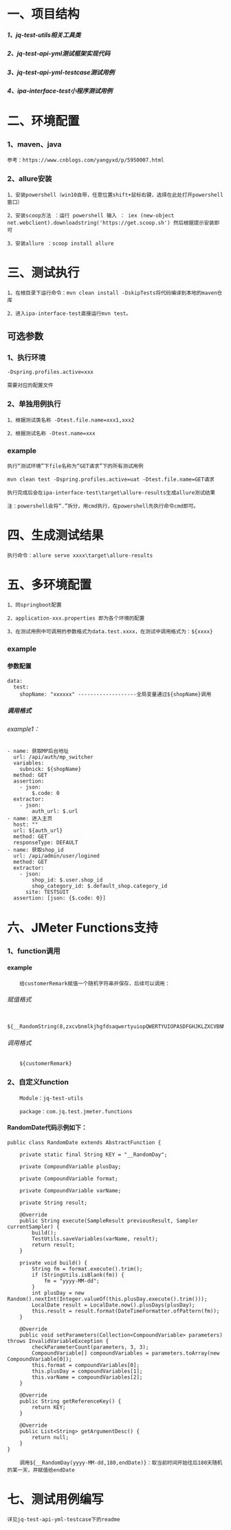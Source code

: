 # 一、项目结构

##### 1、jq-test-utils相关工具类
##### 2、jq-test-api-yml测试框架实现代码
##### 3、jq-test-api-yml-testcase测试用例
##### 4、ipa-interface-test小程序测试用例


# 二、环境配置

### 1、maven、java 

    参考：https://www.cnblogs.com/yangyxd/p/5950007.html
    
### 2、allure安装

    1、安装powershell（win10自带，任意位置shift+鼠标右键，选择在此处打开powershell窗口）

    2、安装scoop方法 ：运行 powershell 输入 ： iex (new-object net.webclient).downloadstring('https://get.scoop.sh') 然后根据提示安装即可

    3、安装allure ：scoop install allure

# 三、测试执行

    1、在根目录下运行命令：mvn clean install -DskipTests将代码编译到本地的maven仓库
    
    2、进入ipa-interface-test直接运行mvn test。
    
## 可选参数
    
###  1、执行环境 
      
    -Dspring.profiles.active=xxx   
    
    需要对应的配置文件

### 2、单独用例执行
    
    1、根据测试类名称 -Dtest.file.name=xxx1,xxx2  
    
    2、根据测试名称 -Dtest.name=xxx 
                
### example
       
    执行“测试环境”下file名称为“GET请求”下的所有测试用例
    
    mvn clean test -Dspring.profiles.active=uat -Dtest.file.name=GET请求
            
    执行完成后会在ipa-interface-test\target\allure-results生成allure测试结果
    
    注：powershell会将“.”拆分，用cmd执行，在powershell先执行命令cmd即可。

# 四、生成测试结果

    执行命令：allure serve xxxx\target\allure-results
 
# 五、多环境配置

    1、同springboot配置
    
    2、application-xxx.properties 即为各个环境的配置
    
    3、在测试用例中可调用的参数格式为data.test.xxxx，在测试中调用格式为：${xxxx}
    
### example 

####  参数配置
    
    data:
      test:
        shopName: "xxxxxx" -------------------全局变量通过${shopName}调用
    
#####    调用格式

######      example1：
    - name: 获取MP后台地址
      url: /api/auth/mp_switcher
      variables:
        subnick: ${shopName}
      method: GET
      assertion:
        - json:
            $.code: 0
      extractor:
        - json:
            auth_url: $.url
    - name: 进入主页
      host: ""
      url: ${auth_url}
      method: GET
      responseType: DEFAULT
    - name: 获取shop_id
      url: /api/admin/user/logined
      method: GET
      extractor:
        - json:
            shop_id: $.user.shop_id
            shop_category_id: $.default_shop.category_id
          site: TESTSUIT
      assertion: [json: {$.code: 0}]
# 六、JMeter Functions支持

### 1、function调用
    
####    example

        给customerRemark赋值一个随机字符串并保存，后续可以调用：
         
###### 赋值格式
       
        ${__RandomString(8,zxcvbnmlkjhgfdsaqwertyuiopQWERTYUIOPASDFGHJKLZXCVBNM1234567890,customerRemark)}
         
###### 调用格式

        ${customerRemark}
        
### 2、自定义function
        
        Module：jq-test-utils
        
        package：com.jq.test.jmeter.functions

    
#### RandomDate代码示例如下：
        
````
public class RandomDate extends AbstractFunction {

    private static final String KEY = "__RandomDay";

    private CompoundVariable plusDay;

    private CompoundVariable format;

    private CompoundVariable varName;

    private String result;

    @Override
    public String execute(SampleResult previousResult, Sampler currentSampler) {
        build();
        TestUtils.saveVariables(varName, result);
        return result;
    }

    private void build() {
        String fm = format.execute().trim();
        if (StringUtils.isBlank(fm)) {
            fm = "yyyy-MM-dd";
        }
        int plusDay = new Random().nextInt(Integer.valueOf(this.plusDay.execute().trim()));
        LocalDate result = LocalDate.now().plusDays(plusDay);
        this.result = result.format(DateTimeFormatter.ofPattern(fm));
    }

    @Override
    public void setParameters(Collection<CompoundVariable> parameters) throws InvalidVariableException {
        checkParameterCount(parameters, 3, 3);
        CompoundVariable[] compoundVariables = parameters.toArray(new CompoundVariable[0]);
        this.format = compoundVariables[0];
        this.plusDay = compoundVariables[1];
        this.varName = compoundVariables[2];
    }

    @Override
    public String getReferenceKey() {
        return KEY;
    }

    @Override
    public List<String> getArgumentDesc() {
        return null;
    }
}
````   

        调用${__RandomDay(yyyy-MM-dd,180,endDate)}：取当前时间开始往后180天随机的某一天，并赋值给endDate

# 七、测试用例编写

    详见jq-test-api-yml-testcase下的readme
